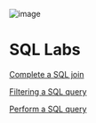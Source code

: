 ![image](https://github.com/user-attachments/assets/55c66eb5-ce90-4351-8fe4-4bdf843d3556)

# SQL Labs


<a href="https://github.com/Ycastillo2003/Complete-a-SQL-join">Complete a SQL join </a>

<a href="https://github.com/Ycastillo2003/Filter-a-SQL-query">Filtering a SQL query </a>

<a href="https://github.com/Ycastillo2003/Perform-a-SQL-query">Perform a SQL query </a>





